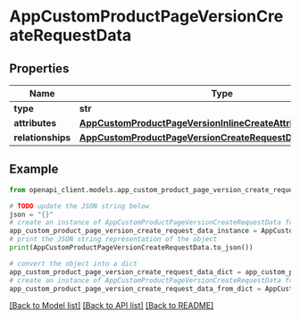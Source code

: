 # AppCustomProductPageVersionCreateRequestData


## Properties

Name | Type | Description | Notes
------------ | ------------- | ------------- | -------------
**type** | **str** |  | 
**attributes** | [**AppCustomProductPageVersionInlineCreateAttributes**](AppCustomProductPageVersionInlineCreateAttributes.md) |  | [optional] 
**relationships** | [**AppCustomProductPageVersionCreateRequestDataRelationships**](AppCustomProductPageVersionCreateRequestDataRelationships.md) |  | 

## Example

```python
from openapi_client.models.app_custom_product_page_version_create_request_data import AppCustomProductPageVersionCreateRequestData

# TODO update the JSON string below
json = "{}"
# create an instance of AppCustomProductPageVersionCreateRequestData from a JSON string
app_custom_product_page_version_create_request_data_instance = AppCustomProductPageVersionCreateRequestData.from_json(json)
# print the JSON string representation of the object
print(AppCustomProductPageVersionCreateRequestData.to_json())

# convert the object into a dict
app_custom_product_page_version_create_request_data_dict = app_custom_product_page_version_create_request_data_instance.to_dict()
# create an instance of AppCustomProductPageVersionCreateRequestData from a dict
app_custom_product_page_version_create_request_data_from_dict = AppCustomProductPageVersionCreateRequestData.from_dict(app_custom_product_page_version_create_request_data_dict)
```
[[Back to Model list]](../README.md#documentation-for-models) [[Back to API list]](../README.md#documentation-for-api-endpoints) [[Back to README]](../README.md)


